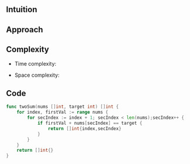 ## Intuition
<!-- Describe your first thoughts on how to solve this problem. -->

## Approach
<!-- Describe your approach to solving the problem. -->

## Complexity
- Time complexity:
<!-- Add your time complexity here, e.g. $$O(n)$$ -->

- Space complexity:
<!-- Add your space complexity here, e.g. $$O(n)$$ -->

## Code
```go
func twoSum(nums []int, target int) []int {
    for index, firstVal := range nums {
        for secIndex := index + 1; secIndex < len(nums);secIndex++ {
            if firstVal + nums[secIndex] == target {
                return []int{index,secIndex}
            }
        }
    }
    return []int{}
}
```